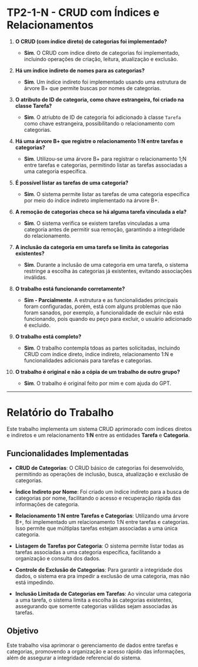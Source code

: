 # TP2-1-N - CRUD com Índices e Relacionamentos


1. **O CRUD (com índice direto) de categorias foi implementado?**
   - **Sim**. O CRUD com índice direto de categorias foi implementado, incluindo operações de criação, leitura, atualização e exclusão.

2. **Há um índice indireto de nomes para as categorias?**
   - **Sim**. Um índice indireto foi implementado usando uma estrutura de árvore B+ que permite buscas por nomes de categorias.

3. **O atributo de ID de categoria, como chave estrangeira, foi criado na classe Tarefa?**
   - **Sim**. O atriubto de ID de categoria foi adicionado à classe `Tarefa` como chave estrangeira, possibilitando o relacionamento com categorias.

4. **Há uma árvore B+ que registre o relacionamento 1:N entre tarefas e categorias?**
   - **Sim**. Utilizou-se uma árvore B+ para registrar o relacionamento 1;N entre tarefas e categorias, permitindo listar as tarefas associadas a uma categoria específica.

5. **É possível listar as tarefas de uma categoria?**
   - **Sim**. O sistema permite listar as tarefas de uma categoria específica por meio do índice indireto implementado na árvore B+.

6. **A remoção de categorias checa se há alguma tarefa vinculada a ela?**
   - **Sim**. O sistema verifica se existem tarefas vinculadas a uma categoria antes de permitir sua remoção, garantindo a integridade do relacionamento.

7. **A inclusão da categoria em uma tarefa se limita às categorias existentes?**
   - **Sim**. Durante a inclusão de uma categoria em uma tarefa, o sistema restringe a escolha às categorias já existentes, evitando associações inválidas.

8. **O trabalho está funcionando corretamente?**
   - **Sim - Parcialmente**. A estrutura e as funcionalidades principais foram configuradas, porém, está com alguns problemas que não foram sanados, por exemplo, a funcionalidade de excluir não está funcionando, pois quando eu peço para excluir, o usuário adicionado é excluido.

9. **O trabalho está completo?**
   - **Sim**. O trabalho contempla tdoas as partes solicitadas, incluindo CRUD com índice direto, índice indireto, relacionamento 1:N e funcionalidades adicionais para tarefas e categorias.

10. **O trabalho é original e não a cópia de um trabalho de outro grupo?**
    - **Sim**. O trabalho é original feito por mim e com ajuda do GPT.

---

# Relatório do Trabalho

Este trabalho implementa um sistema CRUD aprimorado com índices diretos e indiretos e um relacionamento **1:N** entre as entidades **Tarefa** e **Categoria**.

## Funcionalidades Implementadas

- **CRUD de Categorias**: O CRUD básico de categorias foi desenvolvido, permitindo as operações de inclusão, busca, atualização e exclusão de categorias.

- **Índice Indireto por Nome**: Foi criado um índice indireto para a busca de categorias por nome, facilitando o acesso e recuperação rápida das informações de categoria.

- **Relacionamento 1:N entre Tarefas e Categorias**: Utilizando uma árvore B+, foi implementado um relacionamento 1:N entre tarefas e categorias. Isso permite que múltiplas tarefas estejam associadas a uma única categoria.

- **Listagem de Tarefas por Categoria**: O sistema permite listar todas as tarefas associadas a uma categoria específica, facilitando a organização e consulta dos dados.

- **Controle de Exclusão de Categorias**: Para garantir a integridade dos dados, o sistema era pra impedir a exclusão de uma categoria, mas não está impedindo.

- **Inclusão Limitada de Categorias em Tarefas**: Ao vincular uma categoria a uma tarefa, o sistema limita a escolha às categorias existentes, assegurando que somente categorias válidas sejam associadas às tarefas.

## Objetivo

Este trabalho visa aprimorar o gerenciamento de dados entre tarefas e categorias, promovendo a organização e acesso rápido das informações, além de assegurar a integridade referencial do sistema.


